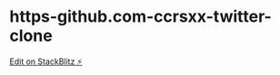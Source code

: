 # https-github.com-ccrsxx-twitter-clone

[Edit on StackBlitz ⚡️](https://stackblitz.com/edit/nextjs-e7w4ej)